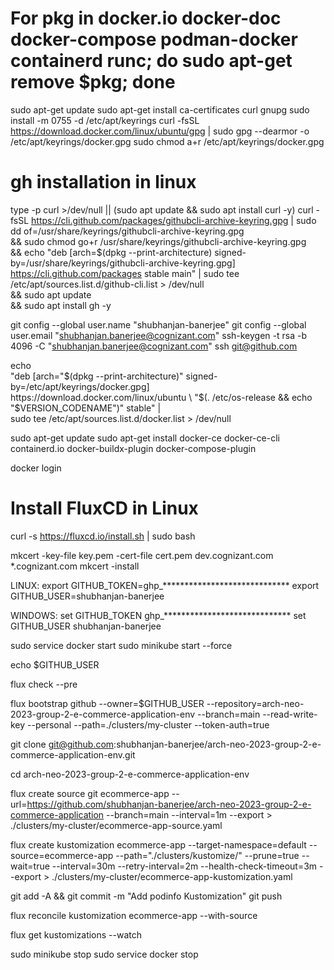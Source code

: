 # For pkg in docker.io docker-doc docker-compose podman-docker containerd runc; do sudo apt-get remove $pkg; done

sudo apt-get update
sudo apt-get install ca-certificates curl gnupg
sudo install -m 0755 -d /etc/apt/keyrings
curl -fsSL https://download.docker.com/linux/ubuntu/gpg | sudo gpg --dearmor -o /etc/apt/keyrings/docker.gpg
sudo chmod a+r /etc/apt/keyrings/docker.gpg

# gh installation in linux

type -p curl >/dev/null || (sudo apt update && sudo apt install curl -y)
curl -fsSL https://cli.github.com/packages/githubcli-archive-keyring.gpg | sudo dd of=/usr/share/keyrings/githubcli-archive-keyring.gpg \
&& sudo chmod go+r /usr/share/keyrings/githubcli-archive-keyring.gpg \
&& echo "deb [arch=$(dpkg --print-architecture) signed-by=/usr/share/keyrings/githubcli-archive-keyring.gpg] https://cli.github.com/packages stable main" | sudo tee /etc/apt/sources.list.d/github-cli.list > /dev/null \
&& sudo apt update \
&& sudo apt install gh -y


git config --global user.name "shubhanjan-banerjee"
git config --global user.email "shubhanjan.banerjee@cognizant.com"
ssh-keygen -t rsa -b 4096 -C "shubhanjan.banerjee@cognizant.com"
ssh git@github.com


echo \
 "deb [arch="$(dpkg --print-architecture)" signed-by=/etc/apt/keyrings/docker.gpg] https://download.docker.com/linux/ubuntu \
 "$(. /etc/os-release && echo "$VERSION_CODENAME")" stable" | \
 sudo tee /etc/apt/sources.list.d/docker.list > /dev/null

sudo apt-get update
sudo apt-get install docker-ce docker-ce-cli containerd.io docker-buildx-plugin docker-compose-plugin

docker login

# Install FluxCD in Linux
curl -s https://fluxcd.io/install.sh | sudo bash

mkcert -key-file key.pem -cert-file cert.pem dev.cognizant.com \*.cognizant.com
mkcert -install

LINUX:
export GITHUB_TOKEN=ghp_*****************************
export GITHUB_USER=shubhanjan-banerjee

WINDOWS:
set GITHUB_TOKEN ghp_*****************************
set GITHUB_USER shubhanjan-banerjee

sudo service docker start
sudo minikube start --force

echo $GITHUB_USER

flux check --pre

flux bootstrap github --owner=$GITHUB_USER --repository=arch-neo-2023-group-2-e-commerce-application-env --branch=main --read-write-key --personal --path=./clusters/my-cluster --token-auth=true

git clone git@github.com:shubhanjan-banerjee/arch-neo-2023-group-2-e-commerce-application-env.git

cd arch-neo-2023-group-2-e-commerce-application-env

flux create source git ecommerce-app --url=https://github.com/shubhanjan-banerjee/arch-neo-2023-group-2-e-commerce-application --branch=main --interval=1m --export > ./clusters/my-cluster/ecommerce-app-source.yaml

flux create kustomization ecommerce-app --target-namespace=default --source=ecommerce-app --path="./clusters/kustomize/" --prune=true --wait=true --interval=30m --retry-interval=2m --health-check-timeout=3m --export > ./clusters/my-cluster/ecommerce-app-kustomization.yaml

git add -A && git commit -m "Add podinfo Kustomization"
git push

flux reconcile kustomization ecommerce-app --with-source

flux get kustomizations --watch

sudo minikube stop
sudo service docker stop
